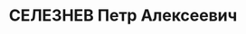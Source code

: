 ---
title: СЕЛЕЗНЕВ Петр Алексеевич
description: '1897 р. народження, м. Воронеж, росіянин, із робітників, освіта початкова.
  Проживав у м. Миколаєві. Секретар Варварівського райкому КП(б)У.

  Заарештований 07.08.1937 р. Вироком Колегії Верховного Суду СРСР від 28.12.1937
  р. засуджений до розстрілу з конфіскацією майна. Страчений у м. Києві 28.12.1937
  р. Місце поховання невідомо.

  Реабілітований у 1957 році.'
---